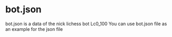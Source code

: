 # bot.json
bot.json is a data of the nick lichess bot Lc0_100
You can use bot.json file as an example for the json file
